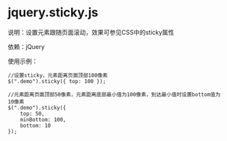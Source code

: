 # jquery.sticky.js

说明：设置元素跟随页面滚动，效果可参见CSS中的sticky属性

依赖：jQuery

使用示例：
    
    //设置sticky，元素距离页面顶部100像素
    $(".demo").sticky({ top: 100 });
    
    //元素距离页面顶部50像素，元素距离底部最小值为100像素，到达最小值时设置bottom值为10像素
    $(".demo").sticky({
        top: 50,
        minBottom: 100,
        bottom: 10
    });
    
